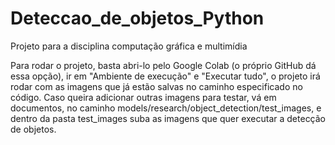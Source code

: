 # Deteccao_de_objetos_Python
Projeto para a disciplina computação gráfica e multimídia

Para rodar o projeto, basta abri-lo pelo Google Colab (o próprio GitHub dá essa opção), ir em "Ambiente de execução" e "Executar tudo", o projeto irá rodar com as imagens que já estão salvas no caminho especificado no código. Caso queira adicionar outras imagens para testar, vá em documentos, no caminho models/research/object_detection/test_images, e dentro da pasta test_images suba as imagens que quer executar a detecção de objetos.
